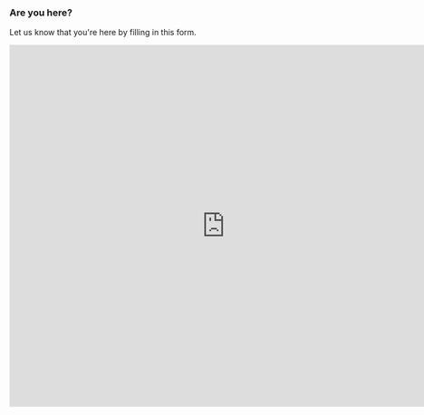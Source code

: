 ### Are you here?

Let us know that you're here by filling in this form.

<iframe src="https://docs.google.com/spreadsheet/embeddedform?formkey=dG5rVlAyVnJLazl5b1p1aXRJby1RQnc6MQ" width="760" height="639" frameborder="0" marginheight="0" marginwidth="0">Loading...</iframe>
